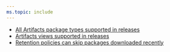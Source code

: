 ```yaml
---
ms.topic: include
---
```


- [All Artifacts package types supported in releases](#all-artifacts-package-types-supported-in-releases)
- [Artifacts views supported in releases](#artifacts-views-supported-in-releases)
- [Retention policies can skip packages downloaded recently](#retention-policies-can-skip-packages-downloaded-recently)